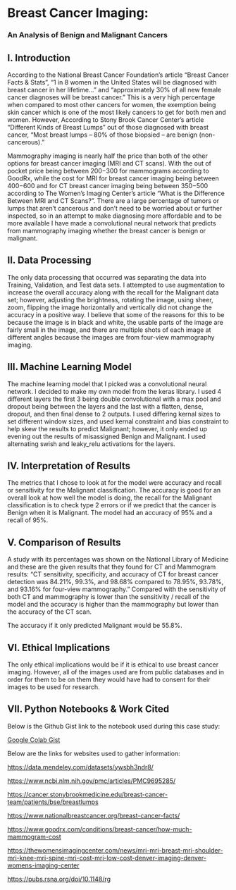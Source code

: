 # Breast Cancer Imaging:

### **An Analysis of Benign and Malignant Cancers**

## I. Introduction

According to the National Breast Cancer Foundation’s article “Breast Cancer Facts & Stats”, “1
in 8 women in the United States will be diagnosed with breast cancer in her lifetime...” and
“approximately 30% of all new female cancer diagnoses will be breast cancer.” This is a very
high percentage when compared to most other cancers for women, the exemption being skin
cancer which is one of the most likely cancers to get for both men and women. However,
According to Stony Brook Cancer Center’s article “Different Kinds of Breast Lumps” out of those
diagnosed with breast cancer, “Most breast lumps – 80% of those biopsied – are benign (non-
cancerous).”

Mammography imaging is nearly half the price than both of the other options for breast cancer
imaging (MRI and CT scans). With the out of pocket price being between $200-$300 for
mammograms according to GoodRx, while the cost for MRI for breast cancer imaging being
between $400-$600 and for CT breast cancer imaging being between $350-$500 according to
The Women’s Imaging Center’s article “What is the Difference Between MRI and CT Scans?”.
There are a large percentage of tumors or lumps that aren’t cancerous and don’t need to be
worried about or further inspected, so in an attempt to make diagnosing more affordable and
to be more available I have made a convolutional neural network that predicts from
mammography imaging whether the breast cancer is benign or malignant.

## II. Data Processing

The only data processing that occurred was separating the data into Training, Validation, and
Test data sets. I attempted to use augmentation to increase the overall accuracy along with the
recall for the Malignant data set; however, adjusting the brightness, rotating the image, using
sheer, zoom, flipping the image horizontally and vertically did not change the accuracy in a
positive way. I believe that some of the reasons for this to be because the image is in black and
white, the usable parts of the image are fairly small in the image, and there are multiple shots
of each image at different angles because the images are from four-view mammography
imaging.

## III. Machine Learning Model

The machine learning model that I picked was a convolutional neural network. I decided to
make my own model from the keras library. I used 4 different layers the first 3 being double
convolutional with a max pool and dropout being between the layers and the last with a flatten,
dense, dropout, and then final dense to 2 outputs. I used differing kernal sizes to set different
window sizes, and used kernal constraint and bias constraint to help skew the results to predict
Malignant; however, it only ended up evening out the results of misassigned Benign and
Malignant. I used alternating swish and leaky_relu activations for the layers.

## IV. Interpretation of Results

The metrics that I chose to look at for the model were accuracy and recall or sensitivity for the
Malignant classification. The accuracy is good for an overall look at how well the model is doing,
the recall for the Malignant classification is to check type 2 errors or if we predict that the
cancer is Benign when it is Malignant. The model had an accuracy of 95% and a recall of 95%.


## V. Comparison of Results

A study with its percentages was shown on the National Library of Medicine and these are the
given results that they found for CT and Mammogram results: “CT sensitivity, specificity, and
accuracy of CT for breast cancer detection was 84.21%, 99.3%, and 98.68% compared to
78.95%, 93.78%, and 93.16% for four-view mammography.” Compared with the sensitivity of
both CT and mammography is lower than the sensitivity / recall of the model and the accuracy
is higher than the mammography but lower than the accuracy of the CT scan.

The accuracy if it only predicted Malignant would be 55.8%.

## VI. Ethical Implications

The only ethical implications would be if it is ethical to use breast cancer imaging. However, all
of the images used are from public databases and in order for them to be on them they would
have had to consent for their images to be used for research.

## VII. Python Notebooks & Work Cited

Below is the Github Gist link to the notebook used during this case study:

[Google Colab Gist](https://gist.github.com/bracken576/f9e49ab675a96d597efc29a5480abde5#file-breast-cancer-imaging-cnn-model-ipynb)

Below are the links for websites used to gather information:

https://data.mendeley.com/datasets/ywsbh3ndr8/

https://www.ncbi.nlm.nih.gov/pmc/articles/PMC9695285/

https://cancer.stonybrookmedicine.edu/breast-cancer-team/patients/bse/breastlumps

https://www.nationalbreastcancer.org/breast-cancer-facts/

https://www.goodrx.com/conditions/breast-cancer/how-much-mammogram-cost

https://thewomensimagingcenter.com/news/mri-mri-breast-mri-shoulder-mri-knee-mri-spine-mri-cost-mri-low-cost-denver-imaging-denver-womens-imaging-center

https://pubs.rsna.org/doi/10.1148/rg
